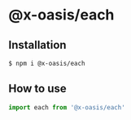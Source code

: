 # @x-oasis/each

## Installation

```bash
$ npm i @x-oasis/each
```

## How to use

```typescript
import each from '@x-oasis/each'
```